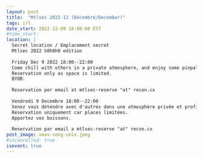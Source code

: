 ```yaml
---
layout: post
title:  "Mtlsec 2022-12 (Décembre/December)"
tags: irl
date_start: 2022-12-09 18:00:00 EST
#time_start:
location: |
  Secret location / Emplacement secret
  Mtlsec 2022 h0h0h0 edition
  
  Friday Dec 9 2022 18:00--22:00
  Come chill with others in a private atmosphere, and enjoy some pinpall. 
  Reservation only as space is limited. 
  BYOB. 
  
  Reservation per email at mtlsec-reserve "at" recon.cx
  
  Vendredi 9 Decembre 18:00--22:00
  Venez vous détendre avec d'autres dans une atmosphère privée et profiter de pinpall. 			
  Réservation uniquement car places limitées. 
  Apportez vos boissons.
  
  Reservation par email a mtlsec-reserve "at" recon.cx
post_image: xmas-song-unix.jpeg
#iscancelled: true
isevent: true
---
```

